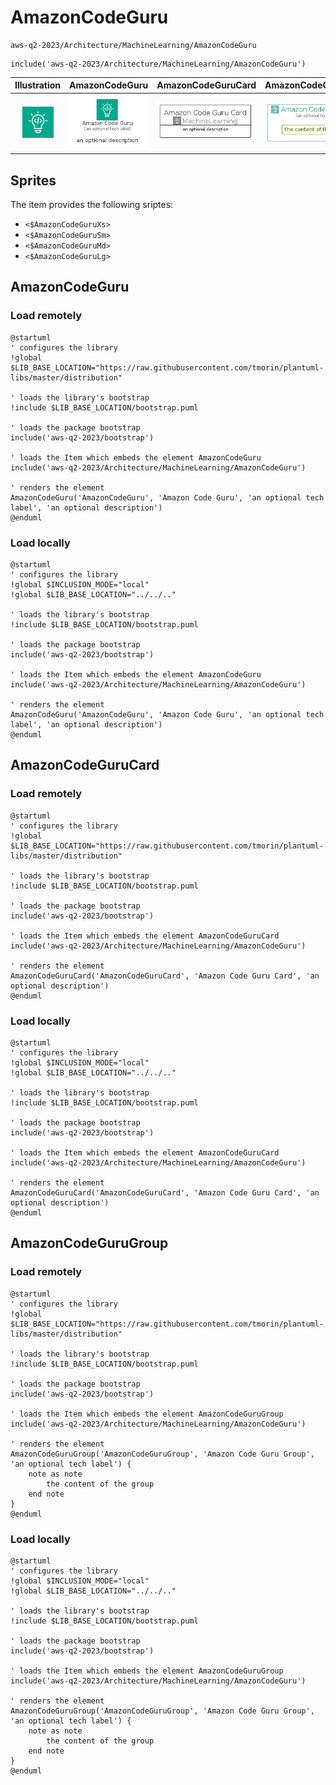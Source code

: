# AmazonCodeGuru


```text
aws-q2-2023/Architecture/MachineLearning/AmazonCodeGuru
```

```text
include('aws-q2-2023/Architecture/MachineLearning/AmazonCodeGuru')
```



| Illustration | AmazonCodeGuru | AmazonCodeGuruCard | AmazonCodeGuruGroup |
| :---: | :---: | :---: | :---: |
| ![illustration for Illustration](../../../aws-q2-2023/Architecture/MachineLearning/AmazonCodeGuru.png) | ![illustration for AmazonCodeGuru](../../../aws-q2-2023/Architecture/MachineLearning/AmazonCodeGuru.Local.png) | ![illustration for AmazonCodeGuruCard](../../../aws-q2-2023/Architecture/MachineLearning/AmazonCodeGuruCard.Local.png) | ![illustration for AmazonCodeGuruGroup](../../../aws-q2-2023/Architecture/MachineLearning/AmazonCodeGuruGroup.Local.png) |



## Sprites
The item provides the following sriptes:

- `<$AmazonCodeGuruXs>`
- `<$AmazonCodeGuruSm>`
- `<$AmazonCodeGuruMd>`
- `<$AmazonCodeGuruLg>`





## AmazonCodeGuru

### Load remotely
```plantuml
@startuml
' configures the library
!global $LIB_BASE_LOCATION="https://raw.githubusercontent.com/tmorin/plantuml-libs/master/distribution"

' loads the library's bootstrap
!include $LIB_BASE_LOCATION/bootstrap.puml

' loads the package bootstrap
include('aws-q2-2023/bootstrap')

' loads the Item which embeds the element AmazonCodeGuru
include('aws-q2-2023/Architecture/MachineLearning/AmazonCodeGuru')

' renders the element
AmazonCodeGuru('AmazonCodeGuru', 'Amazon Code Guru', 'an optional tech label', 'an optional description')
@enduml
```

### Load locally
```plantuml
@startuml
' configures the library
!global $INCLUSION_MODE="local"
!global $LIB_BASE_LOCATION="../../.."

' loads the library's bootstrap
!include $LIB_BASE_LOCATION/bootstrap.puml

' loads the package bootstrap
include('aws-q2-2023/bootstrap')

' loads the Item which embeds the element AmazonCodeGuru
include('aws-q2-2023/Architecture/MachineLearning/AmazonCodeGuru')

' renders the element
AmazonCodeGuru('AmazonCodeGuru', 'Amazon Code Guru', 'an optional tech label', 'an optional description')
@enduml
```

## AmazonCodeGuruCard

### Load remotely
```plantuml
@startuml
' configures the library
!global $LIB_BASE_LOCATION="https://raw.githubusercontent.com/tmorin/plantuml-libs/master/distribution"

' loads the library's bootstrap
!include $LIB_BASE_LOCATION/bootstrap.puml

' loads the package bootstrap
include('aws-q2-2023/bootstrap')

' loads the Item which embeds the element AmazonCodeGuruCard
include('aws-q2-2023/Architecture/MachineLearning/AmazonCodeGuru')

' renders the element
AmazonCodeGuruCard('AmazonCodeGuruCard', 'Amazon Code Guru Card', 'an optional description')
@enduml
```

### Load locally
```plantuml
@startuml
' configures the library
!global $INCLUSION_MODE="local"
!global $LIB_BASE_LOCATION="../../.."

' loads the library's bootstrap
!include $LIB_BASE_LOCATION/bootstrap.puml

' loads the package bootstrap
include('aws-q2-2023/bootstrap')

' loads the Item which embeds the element AmazonCodeGuruCard
include('aws-q2-2023/Architecture/MachineLearning/AmazonCodeGuru')

' renders the element
AmazonCodeGuruCard('AmazonCodeGuruCard', 'Amazon Code Guru Card', 'an optional description')
@enduml
```

## AmazonCodeGuruGroup

### Load remotely
```plantuml
@startuml
' configures the library
!global $LIB_BASE_LOCATION="https://raw.githubusercontent.com/tmorin/plantuml-libs/master/distribution"

' loads the library's bootstrap
!include $LIB_BASE_LOCATION/bootstrap.puml

' loads the package bootstrap
include('aws-q2-2023/bootstrap')

' loads the Item which embeds the element AmazonCodeGuruGroup
include('aws-q2-2023/Architecture/MachineLearning/AmazonCodeGuru')

' renders the element
AmazonCodeGuruGroup('AmazonCodeGuruGroup', 'Amazon Code Guru Group', 'an optional tech label') {
    note as note
        the content of the group
    end note
}
@enduml
```

### Load locally
```plantuml
@startuml
' configures the library
!global $INCLUSION_MODE="local"
!global $LIB_BASE_LOCATION="../../.."

' loads the library's bootstrap
!include $LIB_BASE_LOCATION/bootstrap.puml

' loads the package bootstrap
include('aws-q2-2023/bootstrap')

' loads the Item which embeds the element AmazonCodeGuruGroup
include('aws-q2-2023/Architecture/MachineLearning/AmazonCodeGuru')

' renders the element
AmazonCodeGuruGroup('AmazonCodeGuruGroup', 'Amazon Code Guru Group', 'an optional tech label') {
    note as note
        the content of the group
    end note
}
@enduml
```

